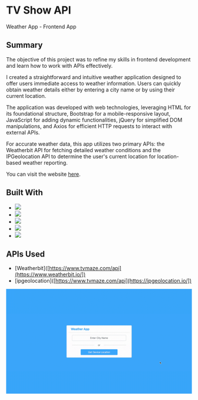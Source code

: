 # TV Show API
Weather App - Frontend App 

## Summary

The objective of this project was to refine my skills in frontend development and learn how to work with APIs effectively.

I created a straightforward and intuitive weather application designed to offer users immediate access to weather information. Users can quickly obtain weather details either by entering a city name or by using their current location.

The application was developed with web technologies, leveraging HTML for its foundational structure, Bootstrap for a mobile-responsive layout, JavaScript for adding dynamic functionalities, jQuery for simplified DOM manipulations, and Axios for efficient HTTP requests to interact with external APIs.

For accurate weather data, this app utilizes two primary APIs: the Weatherbit API for fetching detailed weather conditions and the IPGeolocation API to determine the user's current location for location-based weather reporting.

You can visit the website [here](https://johanfortus.github.io/Weather-App/).

## Built With

- <img src="https://img.shields.io/badge/html5-%23E34F26.svg?&style=for-the-badge&logo=html5&logoColor=white" />
- <img src="https://img.shields.io/badge/bootstrap-%237952B3.svg?&style=for-the-badge&logo=bootstrap&logoColor=white" />
- <img src="https://img.shields.io/badge/javascript-%23F7DF1E.svg?&style=for-the-badge&logo=javascript&logoColor=black" />
- <img src="https://img.shields.io/badge/jquery-%230769AD.svg?&style=for-the-badge&logo=jquery&logoColor=white" />
- <img src="https://img.shields.io/badge/-Axios-EEEEEE?style=for-the-badge&logo=axios&logoColor=5E35CA" /> 

## APIs Used

- [Weatherbit]([https://www.tvmaze.com/api](https://www.weatherbit.io/])
- [ipgeolocation]([https://www.tvmaze.com/api](https://ipgeolocation.io/])

<img src="https://github.com/johanfortus/Weather-App/blob/main/assets/WeatherAppDemo.gif" /> 
